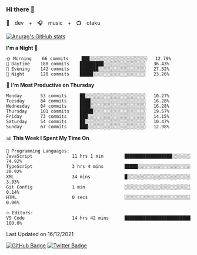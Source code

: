 ### Hi there 👋

🚀　dev　+　🎧　music　+　📺　otaku


[![Anurag's GitHub stats](https://github-readme-stats.vercel.app/api?username=koheitasaka&count_private=true&show_icons=true&theme=monokai)](https://github.com/koheitasaka/github-readme-stats)

<!--START_SECTION:waka-->
**I'm a Night 🦉** 

```text
🌞 Morning    66 commits     ███░░░░░░░░░░░░░░░░░░░░░░   12.79% 
🌆 Daytime    188 commits    █████████░░░░░░░░░░░░░░░░   36.43% 
🌃 Evening    142 commits    ███████░░░░░░░░░░░░░░░░░░   27.52% 
🌙 Night      120 commits    █████░░░░░░░░░░░░░░░░░░░░   23.26%

```
📅 **I'm Most Productive on Thursday** 

```text
Monday       53 commits     ██░░░░░░░░░░░░░░░░░░░░░░░   10.27% 
Tuesday      84 commits     ████░░░░░░░░░░░░░░░░░░░░░   16.28% 
Wednesday    84 commits     ████░░░░░░░░░░░░░░░░░░░░░   16.28% 
Thursday     101 commits    █████░░░░░░░░░░░░░░░░░░░░   19.57% 
Friday       73 commits     ███░░░░░░░░░░░░░░░░░░░░░░   14.15% 
Saturday     54 commits     ██░░░░░░░░░░░░░░░░░░░░░░░   10.47% 
Sunday       67 commits     ███░░░░░░░░░░░░░░░░░░░░░░   12.98%

```


📊 **This Week I Spent My Time On** 

```text
💬 Programming Languages: 
JavaScript               11 hrs 1 min        ██████████████████░░░░░░░   74.92% 
TypeScript               3 hrs 4 mins        █████░░░░░░░░░░░░░░░░░░░░   20.92% 
XML                      34 mins             █░░░░░░░░░░░░░░░░░░░░░░░░   3.93% 
Git Config               1 min               ░░░░░░░░░░░░░░░░░░░░░░░░░   0.14% 
HTML                     0 secs              ░░░░░░░░░░░░░░░░░░░░░░░░░   0.06%

🔥 Editors: 
VS Code                  14 hrs 42 mins      █████████████████████████   100.0%

```


 Last Updated on 16/12/2021
<!--END_SECTION:waka-->

[![GitHub Badge](https://img.shields.io/badge/GitHub-100000?style=for-the-badge&logo=github&logoColor=white)](https://github.com/koheitasaka)
[![Twitter Badge](https://img.shields.io/badge/Twitter-1DA1F2?style=for-the-badge&logo=twitter&logoColor=white)](https://twitter.com/sleep_asleep_)
